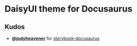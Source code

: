 # DaisyUI theme for Docusaurus

## Kudos

- **[@jodyheavener](https://github.com/jodyheavener)** for [storybook-docusaurus](https://github.com/jodyheavener/storybook-docusaurus/tree/main)
